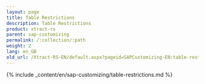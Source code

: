 ```yaml
---
layout: page
title: Table Restrictions
description: Table Restrictions
product: xtract-rs
parent: sap-customizing
permalink: /:collection/:path
weight: 2
lang: en_GB
old_url: /Xtract-RS-EN/default.aspx?pageid=SAPCustomizing-EN:table-restrictions
---
```


{% include _content/en/sap-customizing/table-restrictions.md  %}